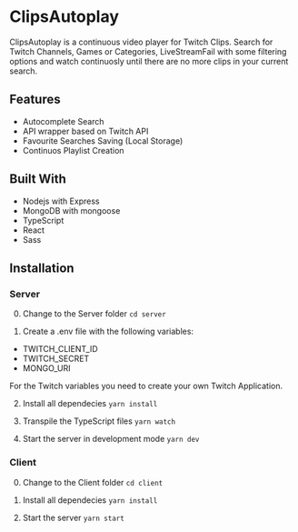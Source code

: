# ClipsAutoplay

ClipsAutoplay is a continuous video player for Twitch Clips.
Search for Twitch Channels, Games or Categories, LiveStreamFail with some filtering options and watch continuosly until there are no more clips in your current search.

## Features

- Autocomplete Search
- API wrapper based on Twitch API
- Favourite Searches Saving (Local Storage)
- Continuos Playlist Creation

## Built With

- Nodejs with Express
- MongoDB with mongoose
- TypeScript
- React
- Sass

## Installation

### Server

0. Change to the Server folder
   `cd server`

1. Create a .env file with the following variables:

- TWITCH_CLIENT_ID
- TWITCH_SECRET
- MONGO_URI

For the Twitch variables you need to create your own Twitch Application.

2. Install all dependecies
   `yarn install`

3. Transpile the TypeScript files
   `yarn watch`

4. Start the server in development mode
   `yarn dev`

### Client

0. Change to the Client folder
   `cd client`

1. Install all dependecies
   `yarn install`

2. Start the server
   `yarn start`
